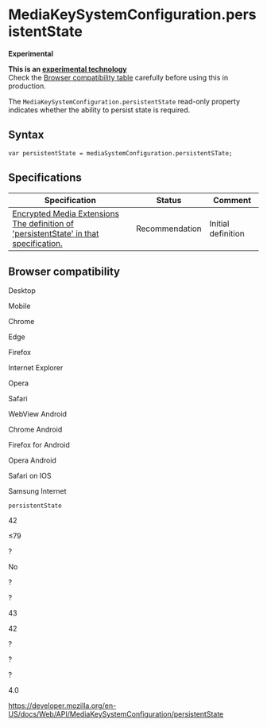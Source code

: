 MediaKeySystemConfiguration.persistentState
===========================================

**Experimental**

**This is an [experimental technology](https://developer.mozilla.org/en-US/docs/MDN/Guidelines/Conventions_definitions#experimental)**  
Check the [Browser compatibility table](#browser_compatibility) carefully before using this in production.

The `MediaKeySystemConfiguration.persistentState` read-only property indicates whether the ability to persist state is required.

Syntax
------

    var persistentState = mediaSystemConfiguration.persistentSTate;

Specifications
--------------

<table><thead><tr class="header"><th>Specification</th><th>Status</th><th>Comment</th></tr></thead><tbody><tr class="odd"><td><a href="https://w3c.github.io/encrypted-media/#dom-mediakeysystemconfiguration-persistentstate">Encrypted Media Extensions<br />
<span class="small">The definition of 'persistentState' in that specification.</span></a></td><td><span class="spec-rec">Recommendation</span></td><td>Initial definition</td></tr></tbody></table>

Browser compatibility
---------------------

Desktop

Mobile

Chrome

Edge

Firefox

Internet Explorer

Opera

Safari

WebView Android

Chrome Android

Firefox for Android

Opera Android

Safari on IOS

Samsung Internet

`persistentState`

42

≤79

?

No

?

?

43

42

?

?

?

4.0

<a href="https://developer.mozilla.org/en-US/docs/Web/API/MediaKeySystemConfiguration/persistentState" class="_attribution-link">https://developer.mozilla.org/en-US/docs/Web/API/MediaKeySystemConfiguration/persistentState</a>
